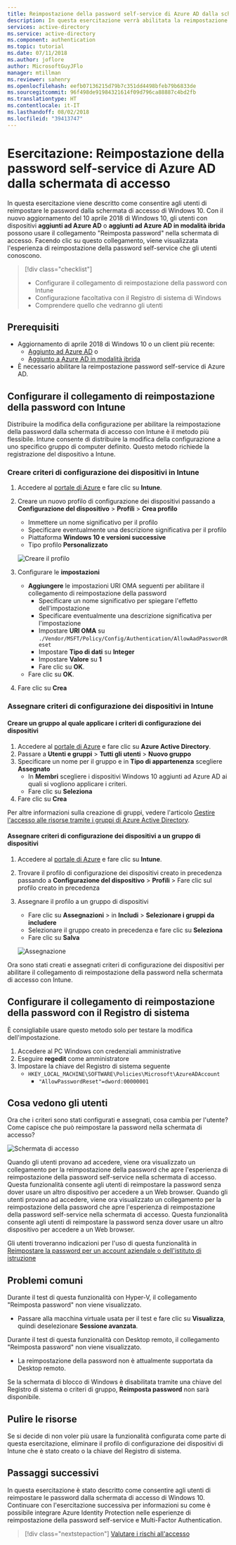 ```yaml
---
title: Reimpostazione della password self-service di Azure AD dalla schermata di accesso di Windows 10
description: In questa esercitazione verrà abilitata la reimpostazione della password dalla schermata di accesso di Windows 10 per ridurre le chiamate al supporto tecnico.
services: active-directory
ms.service: active-directory
ms.component: authentication
ms.topic: tutorial
ms.date: 07/11/2018
ms.author: joflore
author: MicrosoftGuyJFlo
manager: mtillman
ms.reviewer: sahenry
ms.openlocfilehash: eefb07136215d79b7c351dd4498bfeb79b6833de
ms.sourcegitcommit: 96f498de91984321614f09d796ca88887c4bd2fb
ms.translationtype: HT
ms.contentlocale: it-IT
ms.lasthandoff: 08/02/2018
ms.locfileid: "39413747"
---
```

# <a name="tutorial-azure-ad-password-reset-from-the-login-screen"></a>Esercitazione: Reimpostazione della password self-service di Azure AD dalla schermata di accesso

In questa esercitazione viene descritto come consentire agli utenti di reimpostare le password dalla schermata di accesso di Windows 10. Con il nuovo aggiornamento del 10 aprile 2018 di Windows 10, gli utenti con dispositivi **aggiunti ad Azure AD** o **aggiunti ad Azure AD in modalità ibrida** possono usare il collegamento "Reimposta password" nella schermata di accesso. Facendo clic su questo collegamento, viene visualizzata l'esperienza di reimpostazione della password self-service che gli utenti conoscono.

> [!div class="checklist"]
> * Configurare il collegamento di reimpostazione della password con Intune
> * Configurazione facoltativa con il Registro di sistema di Windows
> * Comprendere quello che vedranno gli utenti

## <a name="prerequisites"></a>Prerequisiti

* Aggiornamento di aprile 2018 di Windows 10 o un client più recente:
   * [Aggiunto ad Azure AD](../device-management-azure-portal.md) o 
   * [Aggiunto a Azure AD in modalità ibrida](../device-management-hybrid-azuread-joined-devices-setup.md)
* È necessario abilitare la reimpostazione password self-service di Azure AD.

## <a name="configure-reset-password-link-using-intune"></a>Configurare il collegamento di reimpostazione della password con Intune

Distribuire la modifica della configurazione per abilitare la reimpostazione della password dalla schermata di accesso con Intune è il metodo più flessibile. Intune consente di distribuire la modifica della configurazione a uno specifico gruppo di computer definito. Questo metodo richiede la registrazione del dispositivo a Intune.

### <a name="create-a-device-configuration-policy-in-intune"></a>Creare criteri di configurazione dei dispositivi in Intune

1. Accedere al [portale di Azure](https://portal.azure.com) e fare clic su **Intune**.
2. Creare un nuovo profilo di configurazione dei dispositivi passando a **Configurazione del dispositivo** > **Profili** > **Crea profilo**
   * Immettere un nome significativo per il profilo
   * Specificare eventualmente una descrizione significativa per il profilo
   * Piattaforma **Windows 10 e versioni successive**
   * Tipo profilo **Personalizzato**

   ![Creare il profilo][CreateProfile]

3. Configurare le **impostazioni**
   * **Aggiungere** le impostazioni URI OMA seguenti per abilitare il collegamento di reimpostazione della password
      * Specificare un nome significativo per spiegare l'effetto dell'impostazione
      * Specificare eventualmente una descrizione significativa per l'impostazione
      * Impostare **URI OMA** su `./Vendor/MSFT/Policy/Config/Authentication/AllowAadPasswordReset`
      * Impostare **Tipo di dati** su **Integer**
      * Impostare **Valore** su **1**
      * Fare clic su **OK**.
   * Fare clic su **OK**.
4. Fare clic su **Crea**

### <a name="assign-a-device-configuration-policy-in-intune"></a>Assegnare criteri di configurazione dei dispositivi in Intune

#### <a name="create-a-group-to-apply-device-configuration-policy-to"></a>Creare un gruppo al quale applicare i criteri di configurazione dei dispositivi

1. Accedere al [portale di Azure](https://portal.azure.com) e fare clic su **Azure Active Directory**.
2. Passare a **Utenti e gruppi** > **Tutti gli utenti** > **Nuovo gruppo**
3. Specificare un nome per il gruppo e in **Tipo di appartenenza** scegliere **Assegnato**
   * In **Membri** scegliere i dispositivi Windows 10 aggiunti ad Azure AD ai quali si vogliono applicare i criteri.
   * Fare clic su **Seleziona**
4. Fare clic su **Crea**

Per altre informazioni sulla creazione di gruppi, vedere l'articolo [Gestire l'accesso alle risorse tramite i gruppi di Azure Active Directory](../fundamentals/active-directory-manage-groups.md).

#### <a name="assign-device-configuration-policy-to-device-group"></a>Assegnare criteri di configurazione dei dispositivi a un gruppo di dispositivi

1. Accedere al [portale di Azure](https://portal.azure.com) e fare clic su **Intune**.
2. Trovare il profilo di configurazione dei dispositivi creato in precedenza passando a **Configurazione del dispositivo** > **Profili** > Fare clic sul profilo creato in precedenza
3. Assegnare il profilo a un gruppo di dispositivi 
   * Fare clic su **Assegnazioni** > in **Includi** > **Selezionare i gruppi da includere**
   * Selezionare il gruppo creato in precedenza e fare clic su **Seleziona**
   * Fare clic su **Salva**

   ![Assegnazione][Assignment]

Ora sono stati creati e assegnati criteri di configurazione dei dispositivi per abilitare il collegamento di reimpostazione della password nella schermata di accesso con Intune.

## <a name="configure-reset-password-link-using-the-registry"></a>Configurare il collegamento di reimpostazione della password con il Registro di sistema

È consigliabile usare questo metodo solo per testare la modifica dell'impostazione.

1. Accedere al PC Windows con credenziali amministrative
2. Eseguire **regedit** come amministratore
3. Impostare la chiave del Registro di sistema seguente
   * `HKEY_LOCAL_MACHINE\SOFTWARE\Policies\Microsoft\AzureADAccount`
      * `"AllowPasswordReset"=dword:00000001`

## <a name="what-do-users-see"></a>Cosa vedono gli utenti

Ora che i criteri sono stati configurati e assegnati, cosa cambia per l'utente? Come capisce che può reimpostare la password nella schermata di accesso?

![Schermata di accesso][LoginScreen]

Quando gli utenti provano ad accedere, viene ora visualizzato un collegamento per la reimpostazione della password che apre l'esperienza di reimpostazione della password self-service nella schermata di accesso. Questa funzionalità consente agli utenti di reimpostare la password senza dover usare un altro dispositivo per accedere a un Web browser.
Quando gli utenti provano ad accedere, viene ora visualizzato un collegamento per la reimpostazione della password che apre l'esperienza di reimpostazione della password self-service nella schermata di accesso. Questa funzionalità consente agli utenti di reimpostare la password senza dover usare un altro dispositivo per accedere a un Web browser.

Gli utenti troveranno indicazioni per l'uso di questa funzionalità in [Reimpostare la password per un account aziendale o dell'istituto di istruzione](../user-help/active-directory-passwords-update-your-own-password.md#reset-password-at-sign-in)

## <a name="common-issues"></a>Problemi comuni

Durante il test di questa funzionalità con Hyper-V, il collegamento "Reimposta password" non viene visualizzato.

* Passare alla macchina virtuale usata per il test e fare clic su **Visualizza**, quindi deselezionare **Sessione avanzata**.

Durante il test di questa funzionalità con Desktop remoto, il collegamento "Reimposta password" non viene visualizzato.

* La reimpostazione della password non è attualmente supportata da Desktop remoto.

Se la schermata di blocco di Windows è disabilitata tramite una chiave del Registro di sistema o criteri di gruppo, **Reimposta password** non sarà disponibile.

## <a name="clean-up-resources"></a>Pulire le risorse

Se si decide di non voler più usare la funzionalità configurata come parte di questa esercitazione, eliminare il profilo di configurazione dei dispositivi di Intune che è stato creato o la chiave del Registro di sistema.

## <a name="next-steps"></a>Passaggi successivi

In questa esercitazione è stato descritto come consentire agli utenti di reimpostare le password dalla schermata di accesso di Windows 10. Continuare con l'esercitazione successiva per informazioni su come è possibile integrare Azure Identity Protection nelle esperienze di reimpostazione della password self-service e Multi-Factor Authentication.

> [!div class="nextstepaction"]
> [Valutare i rischi all'accesso](tutorial-risk-based-sspr-mfa.md)

[CreateProfile]: ./media/tutorial-sspr-windows/create-profile.png "Creare un profilo di configurazione dei dispositivi Intune per abilitare il collegamento di reimpostazione della password nella schermata di accesso di Windows 10"
[Assignment]: ./media/tutorial-sspr-windows/profile-assignment.png "Assegnare criteri di configurazione dei dispositivi Intune a un gruppo di dispositivi Windows 10"
[LoginScreen]: ./media/tutorial-sspr-windows/logon-reset-password.png "Collegamento di reimpostazione della password nella schermata di accesso di Windows 10"
